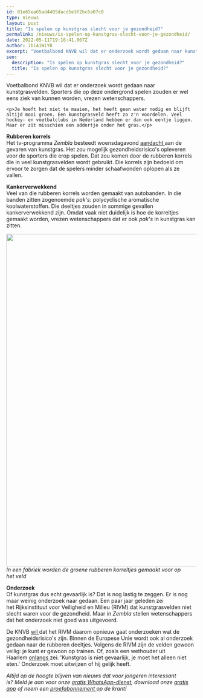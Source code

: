 ```yaml
---
id: 01e65ea65ad4405dacd5e3f2bc6a07c0
type: nieuws
layout: post
title: "Is spelen op kunstgras slecht voor je gezondheid?"
permalink: /nieuws/is-spelen-op-kunstgras-slecht-voor-je-gezondheid/
date: 2022-05-11T19:16:41.067Z
author: 7biA1WiYB
excerpt: "Voetbalbond KNVB wil dat er onderzoek wordt gedaan naar kunstgrasvelden. Sporters die op deze ondergrond spelen zouden er wel eens ziek van kunnen worden, vrezen wetenschappers.  "
seo:
  description: "Is spelen op kunstgras slecht voor je gezondheid?"
  title: "Is spelen op kunstgras slecht voor je gezondheid?"
---
```

Voetbalbond KNVB wil dat er onderzoek wordt gedaan naar kunstgrasvelden. Sporters die op deze ondergrond spelen zouden er wel eens ziek van kunnen worden, vrezen wetenschappers.  

    <p>Je hoeft het niet te maaien, het heeft geen water nodig en blijft altijd mooi groen. Een kunstgrasveld heeft zo z'n voordelen. Veel hockey- en voetbalclubs in Nederland hebben er dan ook eentje liggen. Maar er zit misschien een addertje onder het gras.</p>
<p><strong>Rubberen korrels</strong><br>Het tv-programma <em>Zembla </em>besteedt woensdagavond <a href="http://zembla.vara.nl/dossier/uitzending/gevaarlijk-spel" target="_blank">aandacht </a>aan de gevaren van kunstgras. Het zou mogelijk gezondheidsrisico's opleveren voor de sporters die erop spelen. Dat zou komen door de rubberen korrels die in veel kunstgrasvelden wordt gebruikt. Die korrels zijn bedoeld om ervoor te zorgen dat de spelers minder schaafwonden oplopen als ze vallen.</p>
<p><strong>Kankerverwekkend</strong><br>Veel van die rubberen korrels worden gemaakt van autobanden. In die banden zitten zogenoemde<em> pak's</em>: polycyclische aromatische koolwaterstoffen. Die deeltjes zouden in sommige gevallen kankerverwekkend zijn. Omdat vaak niet duidelijk is hoe de korreltjes gemaakt worden, vrezen wetenschappers dat er ook <em>pak's </em>in kunstgras kan zitten.</p>
<p><div class="media media-element-container media-default"><div id="file-22277" class="file file-image file-image-jpeg">

        
  
  <div class="content">
    <img title="Beeld: ANP" height="878" width="1346" class="media-element file-default" src="https://7dagen.netlify.app/sites/default/files/ANP-1051159.jpg" alt="">  </div>

  
</div>
</div><em>In een fabriek worden de groene rubberen korreltjes gemaakt voor op het veld</em>
<p><b>Onderzoek</b><br>Of kunstgras dus echt gevaarlijk is? Dat is nog lastig te zeggen. Er is nog maar weinig onderzoek naar gedaan. Een paar jaar geleden zei het Rijksinstituut voor Veiligheid en Milieu (RIVM) dat kunstgrasvelden niet slecht waren voor de gezondheid. Maar in <em>Zembla</em> stellen wetenschappers dat het onderzoek niet goed was uitgevoerd.</p>
<p>De KNVB <a href="http://www.knvb.nl/nieuws/organisatie/berichten/20740/knvb-bevindingen-zembla-zorgvuldig-bekijken" target="_blank">wil </a>dat het RIVM daarom opnieuw gaat onderzoeken wat de gezondheidsrisico's zijn. Binnen de Europese Unie wordt ook al onderzoek gedaan naar de rubberen deeltjes. Volgens de RIVM zijn de velden gewoon veilig: je kunt er gewoon op trainen. Of, zoals een wethouder uit Haarlem <a href="http://www.haarlemsdagblad.nl/regionaal/haarlemeo/article28575912.ece/Kunstgras-alleen-gevaarlijk-bij-eten-veld_?lref=r_regionaal" target="_blank">onlangs </a>zei: 'Kunstgras is niet gevaarlijk, je moet het alleen niet eten.' Onderzoek moet uitwijzen of hij gelijk heeft.</p>
<p><em>Altijd op de hoogte blijven van nieuws dat voor jongeren interessant is? Meld je aan voor onze </em><a href="https://7dagen.netlify.app/whatsapp"><em>gratis WhatsApp-dienst</em></a><em>, download onze </em><a href="https://7dagen.netlify.app/app"><em>gratis app</em></a><em> of neem een </em><a href="https://abonneren.sevendays.nl/abonneren/abonnementen/ae/artikel"><em>proefabonnement </em></a><em>op de krant!</em></p>  
